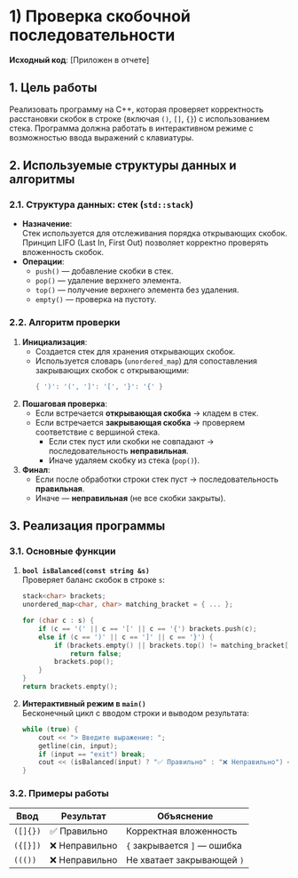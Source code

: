 # **1) Проверка скобочной последовательности**

**Исходный код**: [Приложен в отчете]  

## **1. Цель работы**
Реализовать программу на C++, которая проверяет корректность расстановки скобок в строке (включая `()`, `[]`, `{}`) с использованием стека. Программа должна работать в интерактивном режиме с возможностью ввода выражений с клавиатуры.

## **2. Используемые структуры данных и алгоритмы**
### **2.1. Структура данных: стек (`std::stack`)**
- **Назначение**:  
  Стек используется для отслеживания порядка открывающих скобок. Принцип LIFO (Last In, First Out) позволяет корректно проверять вложенность скобок.
- **Операции**:
  - `push()` — добавление скобки в стек.
  - `pop()` — удаление верхнего элемента.
  - `top()` — получение верхнего элемента без удаления.
  - `empty()` — проверка на пустоту.

### **2.2. Алгоритм проверки**
1. **Инициализация**:
   - Создается стек для хранения открывающих скобок.
   - Используется словарь (`unordered_map`) для сопоставления закрывающих скобок с открывающими:
     ```cpp
     { ')': '(', ']': '[', '}': '{' }
     ```
2. **Пошаговая проверка**:
   - Если встречается **открывающая скобка** → кладем в стек.
   - Если встречается **закрывающая скобка** → проверяем соответствие с вершиной стека.
     - Если стек пуст или скобки не совпадают → последовательность **неправильная**.
     - Иначе удаляем скобку из стека (`pop()`).
3. **Финал**:
   - Если после обработки строки стек пуст → последовательность **правильная**.
   - Иначе — **неправильная** (не все скобки закрыты).

## **3. Реализация программы**
### **3.1. Основные функции**
1. **`bool isBalanced(const string &s)`**  
   Проверяет баланс скобок в строке `s`:
   ```cpp
   stack<char> brackets;
   unordered_map<char, char> matching_bracket = { ... };

   for (char c : s) {
       if (c == '(' || c == '[' || c == '{') brackets.push(c);
       else if (c == ')' || c == ']' || c == '}') {
           if (brackets.empty() || brackets.top() != matching_bracket[c]) 
               return false;
           brackets.pop();
       }
   }
   return brackets.empty();
   ```
2. **Интерактивный режим в `main()`**  
   Бесконечный цикл с вводом строки и выводом результата:
   ```cpp
   while (true) {
       cout << "> Введите выражение: ";
       getline(cin, input);
       if (input == "exit") break;
       cout << (isBalanced(input) ? "✅ Правильно" : "❌ Неправильно") << endl;
   }
   ```

### **3.2. Примеры работы**
| Ввод          | Результат       | Объяснение                     |
|---------------|----------------|--------------------------------|
| `([]{})`      | ✅ Правильно    | Корректная вложенность         |
| `({[}])`      | ❌ Неправильно | `{` закрывается `]` — ошибка   |
| `((())`       | ❌ Неправильно | Не хватает закрывающей `)`     |


